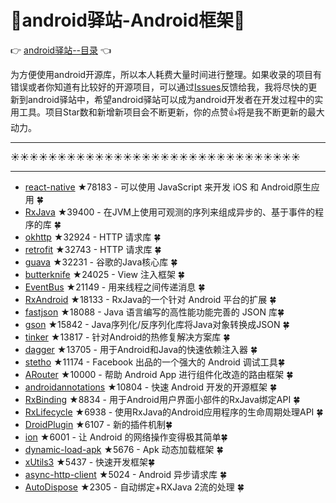 # :running:android驿站-Android框架:running:
:point_right: [android驿站--目录](https://github.com/enChenging/android_posthouse) :point_left:

为方便使用android开源库，所以本人耗费大量时间进行整理。如果收录的项目有错误或者你知道有比较好的开源项目，可以通过[Issues](https://github.com/enChenging/android_posthouse/issues)反馈给我，我将尽快的更新到android驿站中，希望android驿站可以成为android开发者在开发过程中的实用工具。项目Star数和新增新项目会不断更新，你的点赞:+1:将是我不断更新的最大动力。
 
<HR style="FILTER: progid:DXImageTransform.Microsoft.Shadow(color:#987cb9,direction:145,strength:15)" width="100%" color=#987cb9 SIZE=1>
  
:sunny::sunny::sunny::sunny::sunny::sunny::sunny::sunny::sunny::sunny::sunny::sunny::sunny::sunny::sunny::sunny::sunny::sunny::sunny::sunny::sunny::sunny::sunny::sunny::sunny::sunny::sunny::sunny::sunny::sunny::sunny:
<HR style="FILTER: progid:DXImageTransform.Microsoft.Shadow(color:#987cb9,direction:145,strength:15)" width="100%" color=#987cb9 SIZE=1>


- [react-native](https://github.com/facebook/react-native) ★78183  - 可以使用 JavaScript 来开发 iOS 和 Android原生应用  :four_leaf_clover: 
- [RxJava](https://github.com/ReactiveX/RxJava) ★39400  - 在JVM上使用可观测的序列来组成异步的、基于事件的程序的库 :four_leaf_clover: 
- [okhttp](https://github.com/square/okhttp) ★32924 - HTTP 请求库 :four_leaf_clover:
- [retrofit](https://github.com/square/retrofit) ★32743 - HTTP 请求库 :four_leaf_clover: 
- [guava](https://github.com/google/guava) ★32231  - 谷歌的Java核心库 :four_leaf_clover:
- [butterknife](https://github.com/JakeWharton/butterknife) ★24025  - View 注入框架 :four_leaf_clover:
- [EventBus](https://github.com/greenrobot/EventBus) ★21149 - 用来线程之间传递消息 :four_leaf_clover:
- [RxAndroid](https://github.com/ReactiveX/RxAndroid) ★18133 - RxJava的一个针对 Android 平台的扩展 :four_leaf_clover:
- [fastjson](https://github.com/alibaba/fastjson) ★18088 - Java 语言编写的高性能功能完善的 JSON 库:four_leaf_clover:
- [gson](https://github.com/google/gson) ★15842  - Java序列化/反序列化库将Java对象转换成JSON :four_leaf_clover:
- [tinker](https://github.com/Tencent/tinker) ★13817  - 针对Android的热修复解决方案库 :four_leaf_clover:
- [dagger](https://github.com/google/dagger) ★13705  - 用于Android和Java的快速依赖注入器 :four_leaf_clover:
- [stetho](https://github.com/facebook/stetho) ★11174  - Facebook 出品的一个强大的 Android 调试工具:four_leaf_clover:
- [ARouter](https://github.com/alibaba/ARouter) ★10000  - 帮助 Android App 进行组件化改造的路由框架 :four_leaf_clover:
- [androidannotations](https://github.com/androidannotations/androidannotations) ★10804  - 快速 Android 开发的开源框架 :four_leaf_clover:
- [RxBinding](https://github.com/JakeWharton/RxBinding) ★8834  - 用于Android用户界面小部件的RxJava绑定API :four_leaf_clover:
- [RxLifecycle](https://github.com/trello/RxLifecycle) ★6938  - 使用RxJava的Android应用程序的生命周期处理API :four_leaf_clover:
- [DroidPlugin](https://github.com/DroidPluginTeam/DroidPlugin) ★6107  - 新的插件机制:four_leaf_clover:
- [ion](https://github.com/koush/ion) ★6001  - 让 Android 的网络操作变得极其简单:four_leaf_clover:
- [dynamic-load-apk](https://github.com/singwhatiwanna/dynamic-load-apk) ★5676  - Apk 动态加载框架 :four_leaf_clover:
- [xUtils3](https://github.com/wyouflf/xUtils3) ★5437  - 快速开发框架:four_leaf_clover:
- [async-http-client](https://github.com/AsyncHttpClient/async-http-client) ★5024  - Android 异步请求库 :four_leaf_clover:
- [AutoDispose](https://github.com/uber/AutoDispose) ★2305  - 自动绑定+RXJava 2流的处理 :four_leaf_clover:

